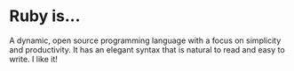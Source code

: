 # Ruby is...

A dynamic, open source programming language with a focus on simplicity and productivity. It has an elegant syntax that is natural to read and easy to write. I like it!
